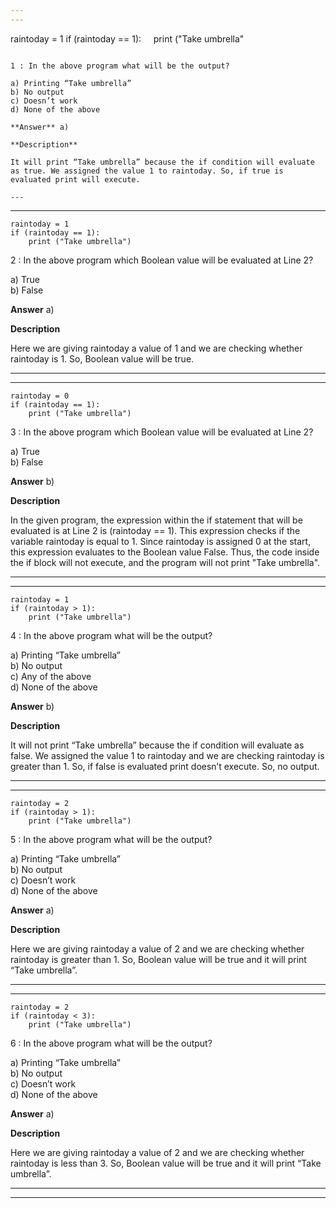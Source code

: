 ```yaml
---
---


```
raintoday = 1
if (raintoday == 1):
    print ("Take umbrella"
```

1 : In the above program what will be the output?  

a) Printing “Take umbrella”  
b) No output  
c) Doesn’t work  
d) None of the above  

**Answer** a) 

**Description**  

It will print “Take umbrella” because the if condition will evaluate as true. We assigned the value 1 to raintoday. So, if true is evaluated print will execute.  

---
```

---


```
raintoday = 1
if (raintoday == 1):
    print ("Take umbrella")
```

2 : In the above program which Boolean value will be evaluated at Line 2?  

a) True  
b) False  

**Answer** a) 

**Description** 

Here we are giving raintoday a value of 1 and we are checking whether raintoday is 1. So, Boolean value will be true.

---
---


```
raintoday = 0
if (raintoday == 1):
    print ("Take umbrella")
```

3 : In the above program which Boolean value will be evaluated at Line 2?  

a) True  
b) False  

**Answer** b) 

**Description**

In the given program, the expression within the if statement that will be evaluated is at Line 2 is (raintoday == 1). This expression checks if the variable raintoday is equal to 1. Since raintoday is assigned 0 at the start, this expression evaluates to the Boolean value False. Thus, the code inside the if block will not execute, and the program will not print "Take umbrella".

---
---


```
raintoday = 1
if (raintoday > 1):
    print ("Take umbrella")
```

4 : In the above program what will be the output?  

a) Printing “Take umbrella”    
b) No output  
c) Any of the above  
d) None of the above  

**Answer** b) 

**Description**

It will not print “Take umbrella” because the if condition will evaluate as false. We assigned the value 1 to raintoday and we are checking raintoday is greater than 1. So, if false is evaluated print doesn’t execute. So, no output.  

---
---


```
raintoday = 2
if (raintoday > 1):
    print ("Take umbrella")
```

5 : In the above program what will be the output?  

a) Printing “Take umbrella”  
b) No output  
c) Doesn’t work  
d) None of the above  

**Answer** a) 

**Description**

Here we are giving raintoday a value of 2 and we are checking whether raintoday is greater than 1. So, Boolean value will be true and it will print “Take umbrella”.   

---
---


```
raintoday = 2
if (raintoday < 3):
    print ("Take umbrella")
```

6 : In the above program what will be the output?

a) Printing “Take umbrella”  
b) No output  
c) Doesn’t work  
d) None of the above  

**Answer** a) 

**Description**

Here we are giving raintoday a value of 2 and we are checking whether raintoday is less than 3. So, Boolean value will be true and it will print “Take umbrella”. 

---
---



